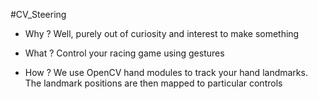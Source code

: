 #CV_Steering
- Why ?
Well, purely out of curiosity and interest to make something 

- What ?
Control your racing game using gestures

- How ?
We use OpenCV hand modules to track your hand landmarks. The landmark positions are then mapped to particular controls

